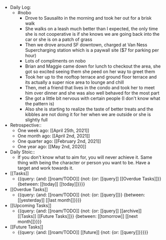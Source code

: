 - Daily Log:
    - #nobo
        - Drove to Sausalito in the morning and took her out for a brisk walk
        - She walks on a leash much better than I expected, the only time she is not cooperative is if she knows we are going back into the car or she is on a patch of grass
        - Then we drove around SF downtown, charged at Van Ness Supercharging station which is a paywall site ($7 for parking per hour)
        - Lots of compliments on nobo
        - Brian and Maggie came down for lunch to checkout the area, she got so excited seeing them she peed on her way to greet them
        - Took her up to the rooftop terrace and ground floor terrace and its actually a super nice area to lounge and chill
        - Then, met a friend that lives in the condo and took her to meet him over dinner and she was also well behaved for the most part
        - She got a little bit nervous with certain people (I don't know what the pattern is)
        - Also she is starting to realize the taste of better treats and the kibbles are not doing it for her when we are outside or she is slightly full
- Retrospective::
    - One week ago: [[April 25th, 2021]]
    - One month ago: [[April 2nd, 2021]]
    - One quarter ago: [[February 2nd, 2021]]
    - One year ago: [[May 2nd, 2020]]
- Daily Stoic::
    - If you don't know what to aim for, you will never achieve it. Same thing with being the character or person you want to be. Have a target and work towards it.
- [[Tasks]]
    - {{query: {and: [[roam/TODO]] {not: {or: [[query]] [[Overdue Tasks]]}} {between: [[today]] [[today]]}}}}
- [[Overdue Tasks]]
    - {{query: {and: [[roam/TODO]] {not: {or: [[query]]}} {between: [[yesterday]] [[last month]]}}}}
- [[Upcoming Tasks]]
    - {{query: {and: [[roam/TODO]] {not: {or: [[query]] [[archive]] [[Tasks]] [[Future Tasks]]}} {between: [[tomorrow]] [[next month]]}}}}
- [[Future Tasks]]
    - {{query: {and: [[roam/TODO]] [[future]] {not: {or: [[query]]}}}}}

